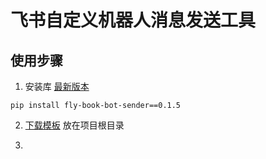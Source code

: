 # 飞书自定义机器人消息发送工具

## 使用步骤

1. 安装库 [最新版本](https://pypi.org/project/fly-book-bot-sender)

```
pip install fly-book-bot-sender==0.1.5
```

2. [下载模板]() 放在项目根目录

3. 